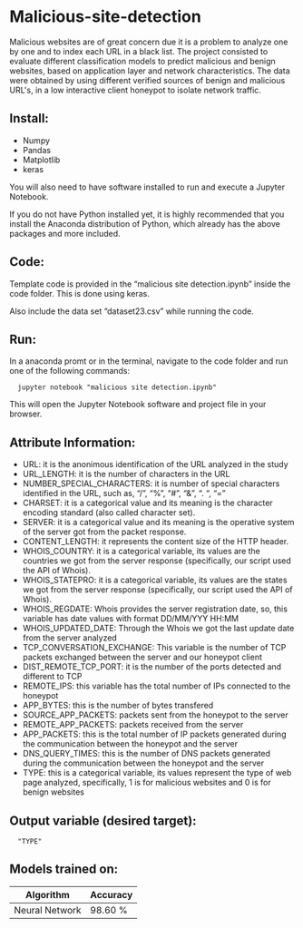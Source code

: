 # Malicious-site-detection

Malicious websites are of great concern due it is a problem to analyze one by one and to index each URL in a black list. The project consisted to evaluate different classification models to predict malicious and benign websites, based on application layer and network characteristics. The data were obtained by using different verified sources of benign and malicious URL's, in a low interactive client honeypot to isolate network traffic.

## Install:

* Numpy
* Pandas 
* Matplotlib
* keras

You will also need to have software installed to run and execute a Jupyter Notebook.

If you do not have Python installed yet, it is highly recommended that you install the Anaconda distribution of Python, which already has the above packages and more included.

## Code:

Template code is provided in the “malicious site detection.ipynb” inside the code folder. This is done using keras.

Also include the data set “dataset23.csv” while running the code.

## Run:

In a anaconda promt or in the  terminal, navigate to the code folder and run one of the following commands:

      jupyter notebook "malicious site detection.ipynb"
      
This will open the Jupyter Notebook software and project file in your browser.

## Attribute Information:

* URL: it is the anonimous identification of the URL analyzed in the study
* URL_LENGTH: it is the number of characters in the URL
* NUMBER_SPECIAL_CHARACTERS: it is number of special characters identified in the URL, such as, “/”, “%”, “#”, “&”, “. “, “=”
* CHARSET: it is a categorical value and its meaning is the character encoding standard (also called character set).
* SERVER: it is a categorical value and its meaning is the operative system of the server got from the packet response.
* CONTENT_LENGTH: it represents the content size of the HTTP header.
* WHOIS_COUNTRY: it is a categorical variable, its values are the countries we got from the server response (specifically, our script     used the API of Whois).
* WHOIS_STATEPRO: it is a categorical variable, its values are the states we got from the server response (specifically, our script used   the API of Whois).
* WHOIS_REGDATE: Whois provides the server registration date, so, this variable has date values with format DD/MM/YYY HH:MM
* WHOIS_UPDATED_DATE: Through the Whois we got the last update date from the server analyzed
* TCP_CONVERSATION_EXCHANGE: This variable is the number of TCP packets exchanged between the server and our honeypot client
* DIST_REMOTE_TCP_PORT: it is the number of the ports detected and different to TCP
* REMOTE_IPS: this variable has the total number of IPs connected to the honeypot
* APP_BYTES: this is the number of bytes transfered
* SOURCE_APP_PACKETS: packets sent from the honeypot to the server
* REMOTE_APP_PACKETS: packets received from the server
* APP_PACKETS: this is the total number of IP packets generated during the communication between the honeypot and the server
* DNS_QUERY_TIMES: this is the number of DNS packets generated during the communication between the honeypot and the server
* TYPE: this is a categorical variable, its values represent the type of web page analyzed, specifically, 1 is for malicious websites     and 0 is for benign websites

## Output variable (desired target):

      "TYPE"

## Models trained on:
| Algorithm                         | Accuracy|
| --- | --- | 
| Neural Network               | 98.60 % |

